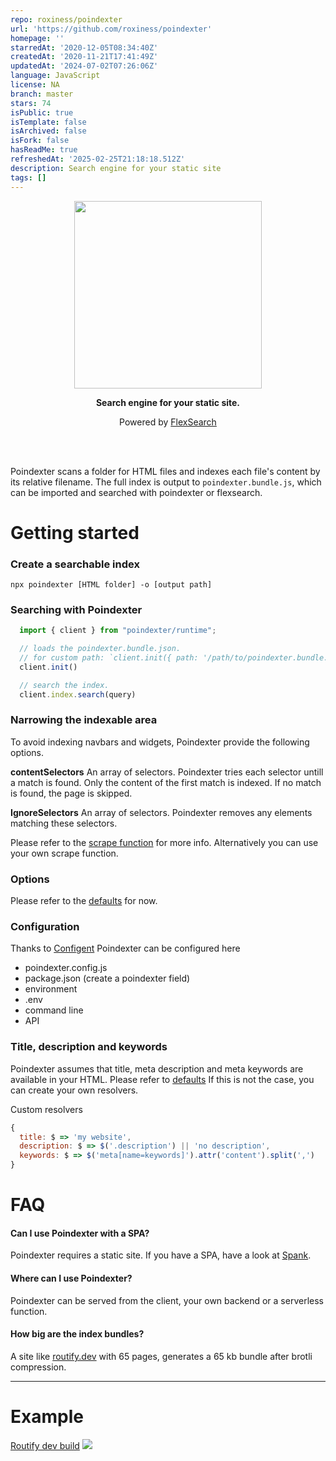 ```yaml
---
repo: roxiness/poindexter
url: 'https://github.com/roxiness/poindexter'
homepage: ''
starredAt: '2020-12-05T08:34:40Z'
createdAt: '2020-11-21T17:41:49Z'
updatedAt: '2024-07-02T07:26:06Z'
language: JavaScript
license: NA
branch: master
stars: 74
isPublic: true
isTemplate: false
isArchived: false
isFork: false
hasReadMe: true
refreshedAt: '2025-02-25T21:18:18.512Z'
description: Search engine for your static site
tags: []
---
```


<div align="center">
  <img src="./poindexter.svg" width="300px">
  
  **Search engine for your static site.**

   Powered by [FlexSearch](https://github.com/nextapps-de/flexsearch)

   <br />
   <br />
</div>


Poindexter scans a folder for HTML files and indexes each file's content by its relative filename. The full index is output to `poindexter.bundle.js`, which can be imported and searched with poindexter or flexsearch.

# Getting started

### Create a searchable index

```
npx poindexter [HTML folder] -o [output path]
```

### Searching with Poindexter

```javascript
  import { client } from "poindexter/runtime";  

  // loads the poindexter.bundle.json.
  // for custom path: `client.init({ path: '/path/to/poindexter.bundle.js' })`
  client.init()

  // search the index.
  client.index.search(query)
```

### Narrowing the indexable area
To avoid indexing navbars and widgets, Poindexter provide the following options.

**contentSelectors** An array of selectors. Poindexter tries each selector untill a match is found. Only the content of the first match is indexed. If no match is found, the page is skipped.

**IgnoreSelectors** An array of selectors. Poindexter removes any elements matching these selectors.

Please refer to the [scrape function](https://github.com/roxiness/poindexter/blob/master/defaults.js#L19) for more info. Alternatively you can use your own scrape function.

### Options
Please refer to the [defaults](https://github.com/roxiness/poindexter/blob/master/defaults.js) for now.

### Configuration
Thanks to [Configent](https://github.com/roxiness/configent) Poindexter can be configured here 
- poindexter.config.js
- package.json (create a poindexter field)
- environment
- .env
- command line
- API

### Title, description and keywords
Poindexter assumes that title, meta description and meta keywords are available in your HTML. Please refer to [defaults](https://github.com/roxiness/poindexter/blob/master/defaults.js#L16) If this is not the case, you can create your own resolvers.

Custom resolvers
```javascript
{
  title: $ => 'my website',
  description: $ => $('.description') || 'no description',
  keywords: $ => $('meta[name=keywords]').attr('content').split(',')
}
```

# FAQ

#### Can I use Poindexter with a SPA?
Poindexter requires a static site. If you have a SPA, have a look at [Spank](https://github.com/roxiness/spank).

#### Where can I use Poindexter?
Poindexter can be served from the client, your own backend or a serverless function.

#### How big are the index bundles?
A site like [routify.dev](https://routify.dev) with 65 pages, generates a 65 kb bundle after brotli compression.

---

# Example

[Routify dev build](https://routify-2020-git-searchify.sveltaforce.now.sh/)
<img src="./poindexter.gif">
